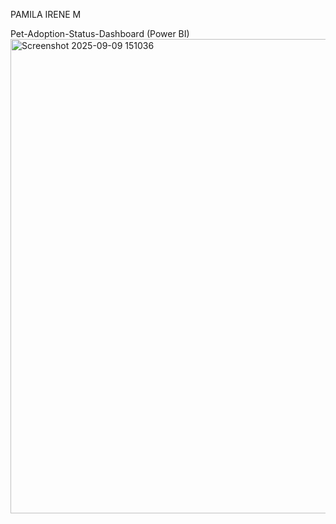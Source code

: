PAMILA IRENE M 


Pet-Adoption-Status-Dashboard (Power BI)  
<img width="1312" height="759" alt="Screenshot 2025-09-09 151036" src="https://github.com/user-attachments/assets/48c8c50d-846b-4333-9017-86f285d7a1b8" />
